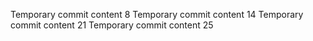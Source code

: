 Temporary commit content 8
Temporary commit content 14
Temporary commit content 21
Temporary commit content 25
